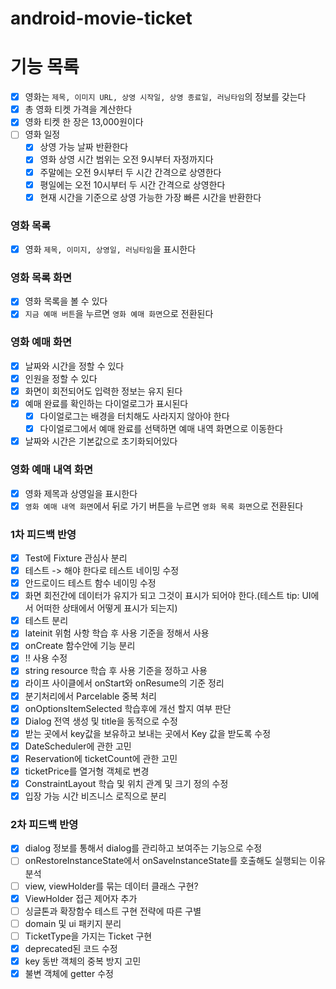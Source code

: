 # android-movie-ticket

# 기능 목록

- [x] 영화는 `제목, 이미지 URL, 상영 시작일, 상영 종료일, 러닝타임`의 정보를 갖는다
- [x] 총 영화 티켓 가격을 계산한다
- [x] 영화 티켓 한 장은 13,000원이다
- [ ] 영화 일정
    - [x] 상영 가능 날짜 반환한다
    - [x] 영화 상영 시간 범위는 오전 9시부터 자정까지다
    - [x] 주말에는 오전 9시부터 두 시간 간격으로 상영한다
    - [x] 평일에는 오전 10시부터 두 시간 간격으로 상영한다
    - [x] 현재 시간을 기준으로 상영 가능한 가장 빠른 시간을 반환한다

### 영화 목록

- [x] 영화 `제목, 이미지, 상영일, 러닝타임`을 표시한다

### 영화 목록 화면

- [x] 영화 목록을 볼 수 있다
- [x] `지금 예매 버튼`을 누르면 `영화 예매 화면`으로 전환된다

### 영화 예매 화면

- [x] 날짜와 시간을 정할 수 있다
- [x] 인원을 정할 수 있다
- [x] 화면이 회전되어도 입력한 정보는 유지 된다
- [x] 예매 완료를 확인하는 다이얼로그가 표시된다
    - [x] 다이얼로그는 배경을 터치해도 사라지지 않아야 한다
    - [x] 다이얼로그에서 예매 완료를 선택하면 예매 내역 화면으로 이동한다
- [x] 날짜와 시간은 기본값으로 초기화되어있다

### 영화 예매 내역 화면

- [x] 영화 제목과 상영일을 표시한다
- [x] `영화 예매 내역 화면`에서 뒤로 가기 버튼을 누르면 `영화 목록 화면`으로 전환된다

### 1차 피드백 반영

- [x] Test에 Fixture 관심사 분리
- [x] 테스트 -> 해야 한다로 테스트 네이밍 수정
- [x] 안드로이드 테스트 함수 네이밍 수정
- [x] 화면 회전간에 데이터가 유지가 되고 그것이 표시가 되어야 한다.(테스트 tip: UI에서 어떠한 상태에서 어떻게 표시가 되는지)
- [x] 테스트 분리
- [x] lateinit 위험 사항 학습 후 사용 기준을 정해서 사용
- [x] onCreate 함수안에 기능 분리
- [x] !! 사용 수정
- [x] string resource 학습 후 사용 기준을 정하고 사용
- [x] 라이프 사이클에서 onStart와 onResume의 기준 정리
- [x] 분기처리에서 Parcelable 중복 처리
- [x] onOptionsItemSelected 학습후에 개선 할지 여부 판단
- [x] Dialog 전역 생성 및 title을 동적으로 수정
- [x] 받는 곳에서 key값을 보유하고 보내는 곳에서 Key 값을 받도록 수정
- [x] DateScheduler에 관한 고민
- [x] Reservation에 ticketCount에 관한 고민
- [x] ticketPrice를 열거형 객체로 변경
- [x] ConstraintLayout 학습 및 위치 관계 및 크기 정의 수정
- [x] 입장 가능 시간 비즈니스 로직으로 분리

### 2차 피드백 반영

- [x] dialog 정보를 통해서 dialog를 관리하고 보여주는 기능으로 수정
- [ ] onRestoreInstanceState에서 onSaveInstanceState를 호출해도 실행되는 이유 분석
- [ ] view, viewHolder를 묶는 데이터 클래스 구현?
- [x] ViewHolder 접근 제어자 추가
- [ ] 싱글톤과 확장함수 테스트 구현 전략에 따른 구별
- [ ] domain 및 ui 패키지 분리
- [ ] TicketType을 가지는 Ticket 구현
- [x] deprecated된 코드 수정
- [x] key 동반 객체의 중복 방지 고민
- [x] 불변 객체에 getter 수정